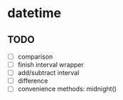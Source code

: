 # datetime

## TODO

  - [ ] comparison
  - [ ] finish interval wrapper
  - [ ] add/subtract interval
  - [ ] difference
  - [ ] convenience methods: midnight()